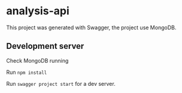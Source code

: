 # analysis-api

This project was generated with Swagger, the project use MongoDB.

## Development server

Check MongoDB running

Run `npm install`

Run `swagger project start` for a dev server. 

